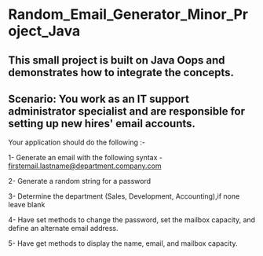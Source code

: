 # Random_Email_Generator_Minor_Project_Java
This small project is built on Java Oops and demonstrates how to integrate the concepts.
-----------------------------------------------------------------------------------------
Scenario: You work as an IT support administrator specialist and are responsible for setting up new hires' email accounts.
-----------------------------------------------------------------------------------------
Your application should do the following :-

1- Generate an email with the following syntax - firstemail.lastname@department.company.com

2- Generate a random string for a password

3- Determine the department (Sales, Development, Accounting),if none leave blank

4- Have set methods to change the password, set the mailbox capacity, and define an alternate email address.

5- Have get methods to display the name, email, and mailbox capacity.
